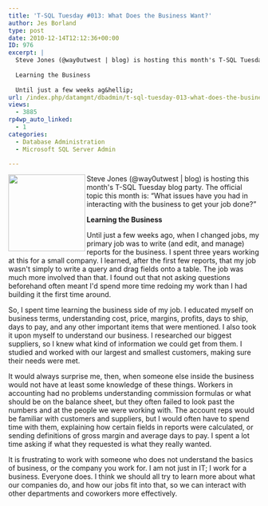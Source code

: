 ```yaml
---
title: 'T-SQL Tuesday #013: What Does the Business Want?'
author: Jes Borland
type: post
date: 2010-12-14T12:12:36+00:00
ID: 976
excerpt: |
  Steve Jones (@way0utwest | blog) is hosting this month's T-SQL Tuesday blog party. The official topic this month is: "What issues have you had in interacting with the business to get your job done?" 
  
  Learning the Business
  
  Until just a few weeks ag&hellip;
url: /index.php/datamgmt/dbadmin/t-sql-tuesday-013-what-does-the-business/
views:
  - 3885
rp4wp_auto_linked:
  - 1
categories:
  - Database Administration
  - Microsoft SQL Server Admin

---
```

[<img src="/wp-content/uploads/blogs/DataMgmt/olap_1.gif" alt="" title="" width="154" height="154" align="left" />][1] 

Steve Jones (@way0utwest | blog) is hosting this month's T-SQL Tuesday blog party. The official topic this month is: “What issues have you had in interacting with the business to get your job done?” 

**Learning the Business**

Until just a few weeks ago, when I changed jobs, my primary job was to write (and edit, and manage) reports for the business. I spent three years working at this for a small company. I learned, after the first few reports, that my job wasn't simply to write a query and drag fields onto a table. The job was much more involved than that. I found out that not asking questions beforehand often meant I'd spend more time redoing my work than I had building it the first time around. 

So, I spent time learning the business side of my job. I educated myself on business terms, understanding cost, price, margins, profits, days to ship, days to pay, and any other important items that were mentioned. I also took it upon myself to understand our business. I researched our biggest suppliers, so I knew what kind of information we could get from them. I studied and worked with our largest and smallest customers, making sure their needs were met. 

It would always surprise me, then, when someone else inside the business would not have at least some knowledge of these things. Workers in accounting had no problems understanding commission formulas or what should be on the balance sheet, but they often failed to look past the numbers and at the people we were working with. The account reps would be familiar with customers and suppliers, but I would often have to spend time with them, explaining how certain fields in reports were calculated, or sending definitions of gross margin and average days to pay. I spent a lot time asking if what they requested is what they really wanted. 

It is frustrating to work with someone who does not understand the basics of business, or the company you work for. I am not just in IT; I work for a business. Everyone does. I think we should all try to learn more about what our companies do, and how our jobs fit into that, so we can interact with other departments and coworkers more effectively.

 [1]: http://www.sqlservercentral.com/blogs/steve_jones/archive/2010/12/07/t_2D00_sql-tuesday-_2300_13-_2D00_-what-the-business-says-is-not-what-the-business-wants.aspx